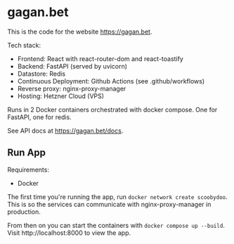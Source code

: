 # gagan.bet

This is the code for the website https://gagan.bet.

Tech stack:
- Frontend: React with react-router-dom and react-toastify
- Backend: FastAPI (served by uvicorn)
- Datastore: Redis
- Continuous Deployment: Github Actions (see .github/workflows)
- Reverse proxy: nginx-proxy-manager
- Hosting: Hetzner Cloud (VPS)

Runs in 2 Docker containers orchestrated with docker compose. One for FastAPI, one for redis.

See API docs at https://gagan.bet/docs.

## Run App

Requirements:
- Docker

The first time you're running the app, run `docker network create scoobydoo`. This is so the services can communicate with nginx-proxy-manager in production.

From then on you can start the containers with `docker compose up --build`. Visit http://localhost:8000 to view the app.
